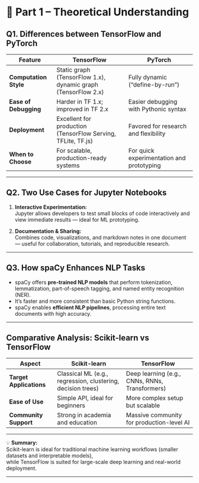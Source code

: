 # 🧠 Part 1 – Theoretical Understanding

## **Q1. Differences between TensorFlow and PyTorch**

| Feature | TensorFlow | PyTorch |
|----------|-------------|----------|
| **Computation Style** | Static graph (TensorFlow 1.x), dynamic graph (TensorFlow 2.x) | Fully dynamic (“define-by-run”) |
| **Ease of Debugging** | Harder in TF 1.x; improved in TF 2.x | Easier debugging with Pythonic syntax |
| **Deployment** | Excellent for production (TensorFlow Serving, TFLite, TF.js) | Favored for research and flexibility |
| **When to Choose** | For scalable, production-ready systems | For quick experimentation and prototyping |

---

## **Q2. Two Use Cases for Jupyter Notebooks**

1. **Interactive Experimentation:**  
   Jupyter allows developers to test small blocks of code interactively and view immediate results — ideal for ML prototyping.

2. **Documentation & Sharing:**  
   Combines code, visualizations, and markdown notes in one document — useful for collaboration, tutorials, and reproducible research.

---

## **Q3. How spaCy Enhances NLP Tasks**

- spaCy offers **pre-trained NLP models** that perform tokenization, lemmatization, part-of-speech tagging, and named entity recognition (NER).  
- It’s faster and more consistent than basic Python string functions.  
- spaCy enables **efficient NLP pipelines**, processing entire text documents with high accuracy.

---

## **Comparative Analysis: Scikit-learn vs TensorFlow**

| Aspect | Scikit-learn | TensorFlow |
|--------|---------------|-------------|
| **Target Applications** | Classical ML (e.g., regression, clustering, decision trees) | Deep learning (e.g., CNNs, RNNs, Transformers) |
| **Ease of Use** | Simple API, ideal for beginners | More complex setup but scalable |
| **Community Support** | Strong in academia and education | Massive community for production-level AI |

---

💡 **Summary:**  
Scikit-learn is ideal for traditional machine learning workflows (smaller datasets and interpretable models),  
while TensorFlow is suited for large-scale deep learning and real-world deployment.

---
